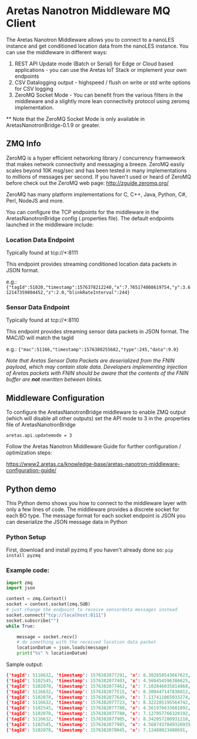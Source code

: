 # Aretas Nanotron Middleware MQ Client

The Aretas Nanotron Middleware allows you to connect to a nanoLES instance and get conditioned location data from the nanoLES instance. You can use the middleware in different ways:
1. REST API Update mode (Batch or Serial) for Edge or Cloud based applications - you can use the Aretas IoT Stack or implement your own endpoints
2. CSV Datalogging output - highspeed / flush on write or std write options for CSV logging
3. ZeroMQ Socket Mode - You can benefit from the various filters in the middleware and a slightly more lean connectivity protocol using zeromq implementation.

** Note that the ZeroMQ Socket Mode is only available in AretasNanotronBridge-0.1.9 or greater.

## ZMQ Info
ZeroMQ is a hyper efficient networking library / concurrency framwework that makes network connectivity and messaging a breeze. ZeroMQ easily scales beyond 10K msg/sec and has been tested in many implementations to *millions* of messages per second. If you haven't used or heard of ZeroMQ before check out the ZeroMQ web page: http://zguide.zeromq.org/

ZeroMQ has many platform implementations for C, C++, Java, Python, C#, Perl, NodeJS and more.

You can configure the TCP endpoints for the middleware in the AretasNanotronBridge config (.properties file). The default endpoints launched in the middleware include:

### Location Data Endpoint
Typically found at tcp://*:8111

This endpoint provides streaming conditioned location data packets in JSON format. 

e.g.:
`{"tagId":51020,"timestamp":1576378212240,"x":7.765174808619754,"y":3.612147359804452,"z":2.0,"blinkRateInterval":244}`

### Sensor Data Endpoint
Typically found at tcp://*:8110

This endpoint provides streaming sensor data packets in JSON format. The MAC/ID will match the tagId

e.g.:
`{"mac":51166,"timestamp":1576380255682,"type":245,"data":9.0}`

*Note that Aretas Sensor Data Packets are deserialized from the FNIN payload, which may contain stale data. Developers implementing injection of Aretas packets with FNIN should be aware that the contents of the FNIN buffer are **not** rewritten between blinks.*

## Middleware Configuration
To configure the AretasNanotronBridge middleware to enable ZMQ output (which will disable all other outputs) set the API mode to 3 in the .properties file of AretasNanotronBridge

`aretas.api.updatemode = 3`

Follow the Aretas Nanotron Middleware Guide for further configuration / optimization steps:

https://www2.aretas.ca/knowledge-base/aretas-nanotron-middleware-configuration-guide/

## Python demo
This Python demo shows you how to connect to the middleware layer with only a few lines of code. The middleware provides a discrete socket for each BO type. The message format for each socket endpoint is JSON you can deserialize the JSON message data in Python 

### Python Setup
First, download and install pyzmq if you haven't already done so:
`pip install pyzmq`

### Example code:
````Python
import zmq
import json

context = zmq.Context()
socket = context.socket(zmq.SUB)
# just change the endpoint to receive sensordata messages instead
socket.connect("tcp://localhost:8111")
socket.subscribe("")
while True:

    message = socket.recv()
    # do something with the received location data packet
    locationDatum = json.loads(message)
    print("%s" % locationDatum)
````
Sample output:
````json
{'tagId': 5116632, 'timestamp': 1576382077291, 'x': 8.302858543667623, 'y': 15.793891240347047, 'z': 2.0, 'blinkRateInterval': 211}
{'tagId': 5102545, 'timestamp': 1576382077403, 'x': 4.560454596386625, 'y': 16.679619082546353, 'z': 2.0, 'blinkRateInterval': 395}
{'tagId': 5102078, 'timestamp': 1576382077462, 'x': 7.102846035814868, 'y': 5.716295307070267, 'z': 2.0, 'blinkRateInterval': 200}
{'tagId': 5116632, 'timestamp': 1576382077515, 'x': 8.309447147836812, 'y': 15.802068555346956, 'z': 2.0, 'blinkRateInterval': 211}
{'tagId': 5102078, 'timestamp': 1576382077649, 'x': 7.117411065033274, 'y': 5.701537865206717, 'z': 2.0, 'blinkRateInterval': 204}
{'tagId': 5116632, 'timestamp': 1576382077723, 'x': 8.322285195564742, 'y': 15.813940658874932, 'z': 2.0, 'blinkRateInterval': 211}
{'tagId': 5102545, 'timestamp': 1576382077780, 'x': 4.561976633681092, 'y': 16.6836583335605, 'z': 2.0, 'blinkRateInterval': 397}
{'tagId': 5102078, 'timestamp': 1576382077780, 'x': 7.127957766320192, 'y': 5.706976010596711, 'z': 2.0, 'blinkRateInterval': 199}
{'tagId': 5116632, 'timestamp': 1576382077905, 'x': 8.342057280931218, 'y': 15.804198334214501, 'z': 2.0, 'blinkRateInterval': 210}
{'tagId': 5102545, 'timestamp': 1576382077985, 'x': 4.5687437849326935, 'y': 16.68127661780779, 'z': 2.0, 'blinkRateInterval': 394}
{'tagId': 5102078, 'timestamp': 1576382078045, 'x': 7.12488023488691, 'y': 5.694924748258292, 'z': 2.0, 'blinkRateInterval': 200}
````
